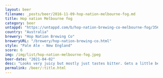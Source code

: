 ```yaml
---
layout: beer
filename: _posts/beer/2016-11-09-hop-nation-melbourne-fog.md
title: Hop nation Melbourne fog
category: beer
untappd: "https://untappd.com/b/hop-nation-brewing-co-melbourne-fog/3565219"
country: "Australia"
brewery: "Hop Nation Brewing Co"
breweryURL: "/brewery/hop-nation-brewing-co.html"
style: "Pale Ale - New England"
score: 6
img: /img/list/hop-nation-melbourne-fog.jpeg
beer-date: "2021-04-02"
desc: "Looks very juicy but mostly just tastes bitter. Gets a little better as it goes but overall pretty disappointing"
permalink: /beer/:title.html
---
```


